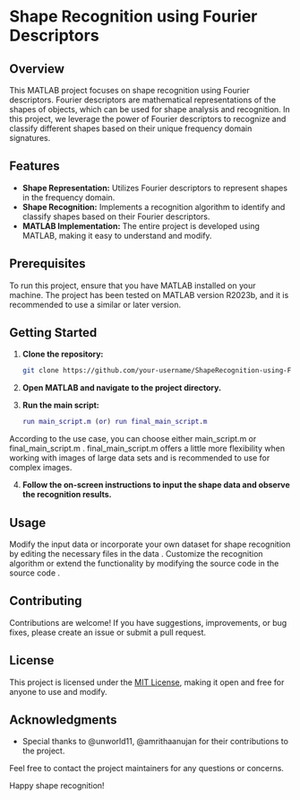 # Shape Recognition using Fourier Descriptors

## Overview

This MATLAB project focuses on shape recognition using Fourier descriptors. Fourier descriptors are mathematical representations of the shapes of objects, which can be used for shape analysis and recognition. In this project, we leverage the power of Fourier descriptors to recognize and classify different shapes based on their unique frequency domain signatures.

## Features

- **Shape Representation:** Utilizes Fourier descriptors to represent shapes in the frequency domain.
- **Shape Recognition:** Implements a recognition algorithm to identify and classify shapes based on their Fourier descriptors.
- **MATLAB Implementation:** The entire project is developed using MATLAB, making it easy to understand and modify.

## Prerequisites

To run this project, ensure that you have MATLAB installed on your machine. The project has been tested on MATLAB version R2023b, and it is recommended to use a similar or later version.

## Getting Started

1. **Clone the repository:**

    ```bash
    git clone https://github.com/your-username/ShapeRecognition-using-FourierDescriptors.git
    ```

2. **Open MATLAB and navigate to the project directory.**

3. **Run the main script:**

    ```matlab
    run main_script.m (or) run final_main_script.m
    ```
According to the use case, you can choose either main_script.m or final_main_script.m . final_main_script.m offers a little more flexibility when working with images of large data sets and is recommended to use for complex images.

4. **Follow the on-screen instructions to input the shape data and observe the recognition results.**

## Usage

Modify the input data or incorporate your own dataset for shape recognition by editing the necessary files in the data . Customize the recognition algorithm or extend the functionality by modifying the source code in the source code .

## Contributing

Contributions are welcome! If you have suggestions, improvements, or bug fixes, please create an issue or submit a pull request.

## License

This project is licensed under the [MIT License](LICENSE), making it open and free for anyone to use and modify.

## Acknowledgments

- Special thanks to @unworld11, @amrithaanujan for their contributions to the project.

Feel free to contact the project maintainers for any questions or concerns.

Happy shape recognition!
